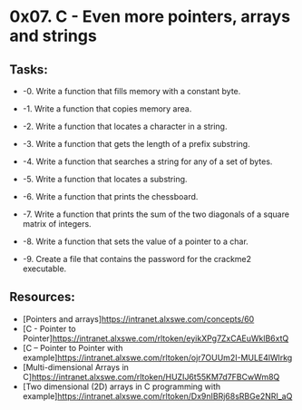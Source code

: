 # 0x07. C - Even more pointers, arrays and strings

## Tasks:
* -0. Write a function that fills memory with a constant byte.

* -1. Write a function that copies memory area.

* -2. Write a function that locates a character in a string.

* -3. Write a function that gets the length of a prefix substring.

* -4. Write a function that searches a string for any of a set of bytes.

* -5. Write a function that locates a substring.

* -6. Write a function that prints the chessboard.

* -7. Write a function that prints the sum of the two diagonals of a square matrix of integers.

* -8. Write a function that sets the value of a pointer to a char.

* -9. Create a file that contains the password for the crackme2 executable.

## Resources:
* [Pointers and arrays]https://intranet.alxswe.com/concepts/60
* [C - Pointer to Pointer]https://intranet.alxswe.com/rltoken/eyikXPg7ZxCAEuWklB6xtQ
* [C – Pointer to Pointer with example]https://intranet.alxswe.com/rltoken/ojr7OUUm2I-MULE4lWlrkg
* [Multi-dimensional Arrays in C]https://intranet.alxswe.com/rltoken/HUZIJ6t55KM7d7FBCwWm8Q
* [Two dimensional (2D) arrays in C programming with example]https://intranet.alxswe.com/rltoken/Dx9nIBRj68sRBGe2NRI_aQ
